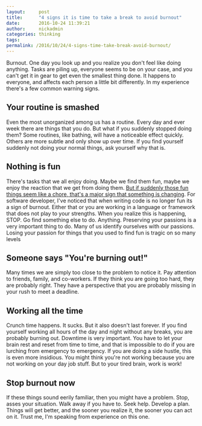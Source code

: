 ```yaml
---
layout:     post
title:      "4 signs it is time to take a break to avoid burnout"
date:       2016-10-24 11:39:21
author:     nickadmin
categories: thinking
tags:  
permalink: /2016/10/24/4-signs-time-take-break-avoid-burnout/
---
```

Burnout. One day you look up and you realize you don't feel like doing anything. Tasks are piling up, everyone seems to be on your case, and you can't get it in gear to get even the smallest thing done. It happens to everyone, and affects each person a little bit differently. In my experience there's a few common warning signs.

## Your routine is smashed

Even the most unorganized among us has a routine. Every day and ever week there are things that you do. But what if you suddenly stopped doing them? Some routines, like bathing, will have a noticeable effect quickly. Others are more subtle and only show up over time. If you find yourself suddenly not doing your normal things, ask yourself why that is. 

## Nothing is fun

There's tasks that we all enjoy doing. Maybe we find them fun, maybe we enjoy the reaction that we get from doing them. [But if suddenly those fun things seem like a chore, that's a major sign that something is changing](https://en.wikipedia.org/wiki/Burnout_\(psychology\)). For software developer, I've noticed that when writing code is no longer fun its a sign of burnout. Either that or you are working in a language or framework that does not play to your strengths. When you realize this is happening, STOP. Go find something else to do. Anything. Preserving your passions is a very important thing to do. Many of us identify ourselves with our passions. Losing your passion for things that you used to find fun is tragic on so many levels 

## Someone says "You're burning out!"

Many times we are simply too close to the problem to notice it. Pay attention to friends, family, and co-workers. If they think you are going too hard, they are probably right. They have a perspective that you are probably missing in your rush to meet a deadline. 

## Working all the time

Crunch time happens. It sucks. But it also doesn't last forever. If you find yourself working all hours of the day and night without any breaks, you are probably burning out. Downtime is very important. You have to let your brain rest and reset from time to time, and that is impossible to do if you are lurching from emergency to emergency. If you are doing a side hustle, this is even more insidious. You might think you're not working because you are not working on your day job stuff. But to your tired brain, work is work! 

## Stop burnout now

If these things sound eerily familiar, then you might have a problem. Stop, asses your situation. Walk away if you have to. Seek help. Develop a plan. Things will get better, and the sooner you realize it, the sooner you can act on it. Trust me, I'm speaking from experience on this one.
<!--stackedit_data:
eyJoaXN0b3J5IjpbMjEyNjc2Mzg0N119
-->